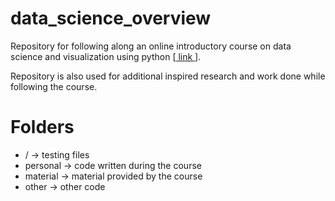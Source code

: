 # data_science_overview

Repository for following along an online introductory course on data science and visualization using python [<a href="https://www.udemy.com/course/python-for-data-science-and-machine-learning-bootcamp"> link </a>].

Repository is also used for additional inspired research and work done while following the course.

# Folders

- / -> testing files
- personal -> code written during the course
- material -> material provided by the course
- other -> other code